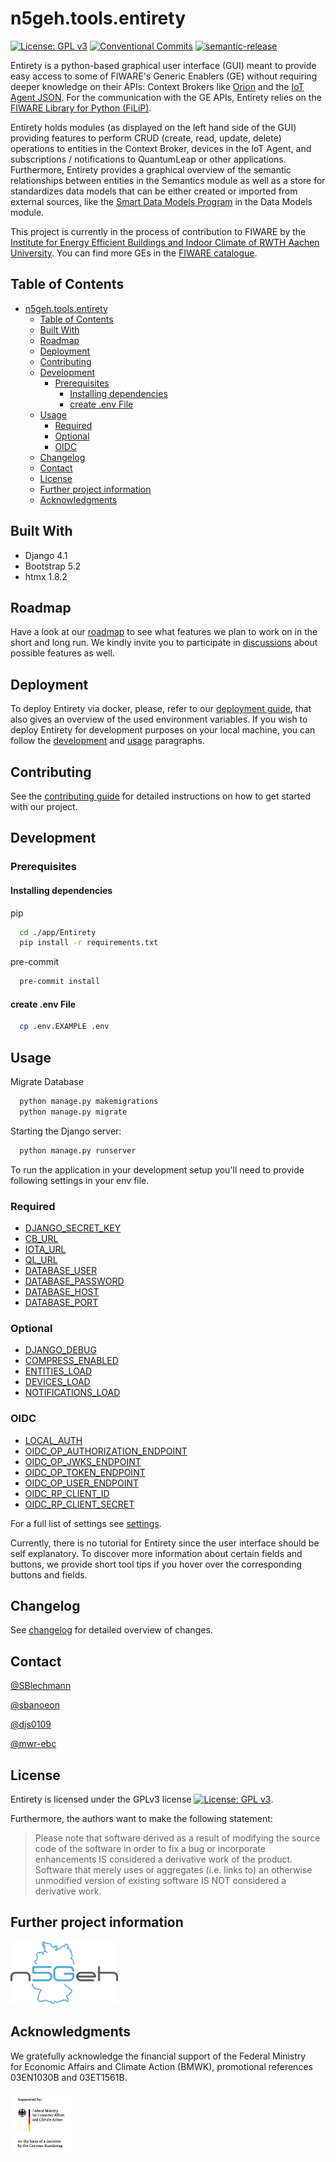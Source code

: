 # n5geh.tools.entirety

[![License: GPL v3](https://img.shields.io/badge/License-GPLv3-blue.svg)](LICENSE)
[![Conventional Commits](https://img.shields.io/badge/Conventional%20Commits-1.0.0-yellow.svg)](https://conventionalcommits.org)
[![semantic-release](https://github.com/N5GEH/n5geh.tools.entirety/actions/workflows/semantic-release.yml/badge.svg)](https://github.com/N5GEH/n5geh.tools.entirety/actions/workflows/semantic-release.yml)

Entirety is a python-based graphical user interface (GUI) meant to provide easy access to some of FIWARE's Generic Enablers (GE) without requiring deeper knowledge on their APIs: Context Brokers like [Orion](https://fiware-orion.readthedocs.io/en/master/) and the [IoT Agent JSON](https://github.com/telefonicaid/iotagent-json/tree/master). 
For the communication with the GE APIs, Entirety relies on the [FIWARE Library for Python (FiLiP)](https://github.com/RWTH-EBC/FiLiP). 

Entirety holds modules (as displayed on the left hand side of the GUI) providing features to perform CRUD (create, read, update, delete) operations to entities in the Context Broker, devices in the IoT Agent, and subscriptions / notifications to QuantumLeap or other applications. Furthermore, Entirety provides a graphical overview of the semantic relationships between entities in the Semantics module as well as a store for standardizes data models that can be either created or imported from external sources, like the [Smart Data Models Program](https://smartdatamodels.org//) in the Data Models module.

This project is currently in the process of contribution to FIWARE by the [Institute for Energy Efficient Buildings and Indoor Climate of RWTH Aachen University](https://www.ebc.eonerc.rwth-aachen.de/cms/~dmzz/e-on-erc-ebc/?lidx=1). You can find more GEs in the [FIWARE catalogue](https://github.com/Fiware/catalogue/).

## Table of Contents

- [n5geh.tools.entirety](#n5gehtoolsentirety)
  - [Table of Contents](#table-of-contents)
  - [Built With](#built-with)
  - [Roadmap](#roadmap)
  - [Deployment](#deployment)
  - [Contributing](#contributing)
  - [Development](#development)
    - [Prerequisites](#prerequisites)
      - [Installing dependencies](#installing-dependencies)
      - [create .env File](#create-env-file)
  - [Usage](#usage)
    - [Required](#required)
    - [Optional](#optional)
    - [OIDC](#oidc)
  - [Changelog](#changelog)
  - [Contact](#contact)
  - [License](#license)
  - [Further project information](#further-project-information)
  - [Acknowledgments](#acknowledgments)

## Built With

- Django 4.1
- Bootstrap 5.2
- htmx 1.8.2

## Roadmap
Have a look at our [roadmap](./docs/ROADMAP.md) to see what features we plan to work on in the short and long run. We kindly invite you to participate in [discussions](https://github.com/N5GEH/n5geh.tools.entirety/discussions) about possible features as well.
## Deployment

To deploy Entirety via docker, please, refer to
our [deployment guide](https://github.com/N5GEH/n5geh.tutorials.entirety_step_by_step), that also gives an overview of the used environment variables.
If you wish to deploy Entirety for development purposes on your local machine, you can follow the [development](#deployment) and [usage](#usage) paragraphs.

## Contributing

See the [contributing guide](./docs/CONTRIBUTING.md) for detailed instructions on how to get started with our project.

## Development

### Prerequisites

#### Installing dependencies

pip

```bash
  cd ./app/Entirety
  pip install -r requirements.txt
```

pre-commit

```bash
  pre-commit install
```

#### create .env File

```bash
  cp .env.EXAMPLE .env
```

## Usage

Migrate Database

```bash
  python manage.py makemigrations
  python manage.py migrate
```

Starting the Django server:

```bash
  python manage.py runserver
```

To run the application in your development setup you'll need to
provide following settings in your env file.

### Required

* [DJANGO_SECRET_KEY](./docs/SETTINGS.md#django_secret_key)
* [CB_URL](./docs/SETTINGS.md#cb_url)
* [IOTA_URL](./docs/SETTINGS.md#iota_url)
* [QL_URL](./docs/SETTINGS.md#ql_url)
* [DATABASE_USER](./docs/SETTINGS.md#DATABASE_USER)
* [DATABASE_PASSWORD](./docs/SETTINGS.md#DATABASE_PASSWORD)
* [DATABASE_HOST](./docs/SETTINGS.md#DATABASE_HOST)
* [DATABASE_PORT](./docs/SETTINGS.md#DATABASE_PORT)

### Optional

* [DJANGO_DEBUG](./docs/SETTINGS.md#django_debug)
* [COMPRESS_ENABLED](./docs/SETTINGS.md#compress_enabled)
* [ENTITIES_LOAD](./docs/SETTINGS.md#entities_load)
* [DEVICES_LOAD](./docs/SETTINGS.md#devices_load)
* [NOTIFICATIONS_LOAD](./docs/SETTINGS.md#django_secret_key)

### OIDC

* [LOCAL_AUTH](./docs/SETTINGS.md#local_auth)
* [OIDC_OP_AUTHORIZATION_ENDPOINT](./docs/SETTINGS.md#oidc_op_authorization_endpoint)
* [OIDC_OP_JWKS_ENDPOINT](./docs/SETTINGS.md#oidc_op_jwks_endpoint)
* [OIDC_OP_TOKEN_ENDPOINT](./docs/SETTINGS.md#oidc_op_token_endpoint)
* [OIDC_OP_USER_ENDPOINT](./docs/SETTINGS.md#oidc_op_user_endpoint)
* [OIDC_RP_CLIENT_ID](./docs/SETTINGS.md#oidc_rp_client_id)
* [OIDC_RP_CLIENT_SECRET](./docs/SETTINGS.md#oidc_rp_client_secret)

For a full list of settings see [settings](./docs/SETTINGS.md).

Currently, there is no tutorial for Entirety since the user interface should be self explanatory. To discover more information about certain fields and buttons, we provide short tool tips if you hover over the corresponding buttons and fields.

## Changelog

See [changelog](./docs/CHANGELOG.md) for detailed overview of changes.

## Contact

[@SBlechmann](https://github.com/SBlechmann)

[@sbanoeon](https://github.com/sbanoeon)

[@djs0109](https://github.com/djs0109)

[@mwr-ebc](https://github.com/mwr-ebc)

## License

Entirety is licensed under the GPLv3 license [![License: GPL v3](https://img.shields.io/badge/License-GPLv3-blue.svg)](LICENSE).

Furthermore, the authors want to make the following statement:
>Please note that software derived as a result of modifying the source code of the software in order to fix a bug or incorporate enhancements IS considered a derivative work of the product. Software that merely uses or aggregates (i.e. links to) an otherwise unmodified version of existing software IS NOT considered a derivative work.

## Further project information

<a href="https://n5geh.de/"> <img alt="National 5G Energy Hub" 
src="https://raw.githubusercontent.com/N5GEH/n5geh.platform/master/docs/logos/n5geh-logo.png" height="100"></a>

## Acknowledgments

We gratefully acknowledge the financial support of the Federal Ministry <br /> 
for Economic Affairs and Climate Action (BMWK), promotional references 
03EN1030B and 03ET1561B.

<a href="https://www.bmwi.de/Navigation/EN/Home/home.html"> <img alt="BMWK" 
src="https://raw.githubusercontent.com/N5GEH/n5geh.platform/master/docs/logos/BMWK-logo_en.png" height="100"> </a>

